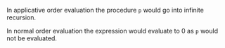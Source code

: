 In applicative order evaluation the procedure `p` would go into
infinite recursion.

In normal order evaluation the expression would evaluate to $0$ as `p`
would not be evaluated.
